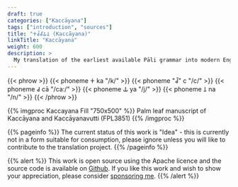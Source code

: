 ```yaml
---
draft: true
categories: ["Kaccāyana"]
tags: ["introduction", "sources"]
title: "𑀓𑀘𑁆𑀘𑀸𑀬𑀦 (Kaccāyana)"
linkTitle: "Kaccāyana"
weight: 600
description: >
  My translation of the earliest available Pāli grammar into modern English, accompanied by diagrams.
---
```

{{< phrow >}}
{{< phoneme 𑀓 ka "/k/" >}}
{{< phoneme "𑀘𑁆" c "/c/" >}}
{{< phoneme 𑀘 cā "/ca:/" >}}
{{< phoneme 𑀬 ya "/j/" >}}
{{< phoneme 𑀦 na "/n/" >}}
{{< /phrow >}}

{{% imgproc Kaccayana Fill "750x500" %}}
Palm leaf manuscript of Kaccāyana and Kaccāyanavutti (FPL3851)
{{% /imgproc %}}

{{% pageinfo %}}
The current status of this work is "Idea" - this is currently not in a form suitable for consumption, please ignore unless you will like to contribute to the translation project.
{{% /pageinfo %}}

{{% alert %}}
This work is open source using the Apache licence and the source code is
available on [Github](https://github.com/ChristineTham/buddhavacana). If you
like this work and wish to show your appreciation, please consider
[sponsoring me](https://github.com/sponsors/hellotham).
{{% /alert %}}
